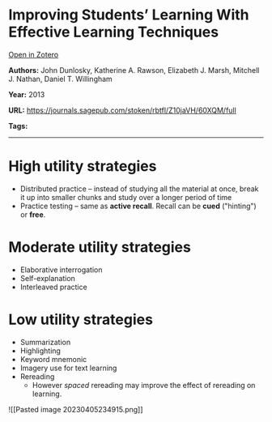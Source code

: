 # Improving Students’ Learning With Effective Learning Techniques
[Open in Zotero](zotero://select/items/@DunloskyEtAl_2013)

**Authors:** John Dunlosky, Katherine A. Rawson, Elizabeth J. Marsh, Mitchell J. Nathan, Daniel T. Willingham

**Year:** 2013

**URL:** https://journals.sagepub.com/stoken/rbtfl/Z10jaVH/60XQM/full

**Tags:**

---

# High utility strategies
- Distributed practice – instead of studying all the material at once, break it up into smaller chunks and study over a longer period of time 
- Practice testing – same as **active recall**. Recall can be **cued** ("hinting") or **free**. 

# Moderate utility strategies
- Elaborative interrogation
- Self-explanation
- Interleaved practice

# Low utility strategies
- Summarization
- Highlighting
- Keyword mnemonic
- Imagery use for text learning
- Rereading
	- However *spaced* rereading may improve the effect of rereading on learning. 

![[Pasted image 20230405234915.png]]
